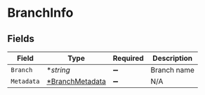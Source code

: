 # BranchInfo


## Fields

| Field                                                    | Type                                                     | Required                                                 | Description                                              |
| -------------------------------------------------------- | -------------------------------------------------------- | -------------------------------------------------------- | -------------------------------------------------------- |
| `Branch`                                                 | **string*                                                | :heavy_minus_sign:                                       | Branch name                                              |
| `Metadata`                                               | [*BranchMetadata](../../models/shared/branchmetadata.md) | :heavy_minus_sign:                                       | N/A                                                      |